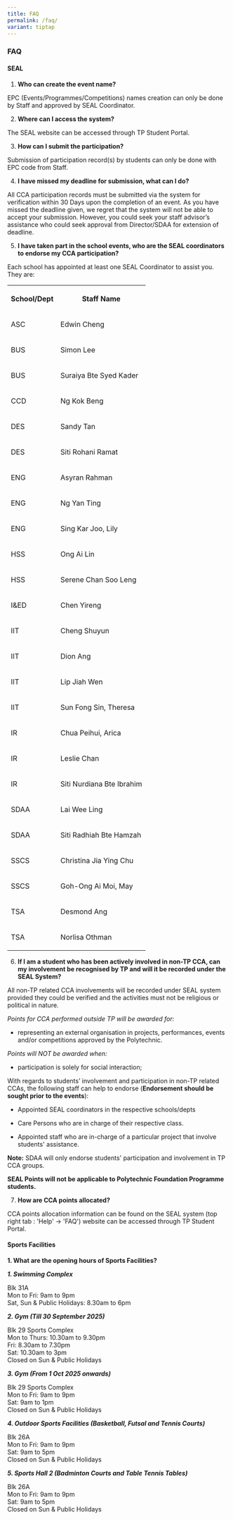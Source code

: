 ```yaml
---
title: FAQ
permalink: /faq/
variant: tiptap
---
```

<h3><strong>FAQ</strong></h3>
<h4>SEAL</h4>
<ol data-tight="true" class="tight">
<li>
<p><strong>Who can create the event name?</strong>
</p>
</li>
</ol>
<p>EPC (Events/Programmes/Competitions) names creation can only be done by
Staff and approved by SEAL Coordinator.</p>
<ol start="2" data-tight="true" class="tight">
<li>
<p><strong>Where can I access the system?</strong>
</p>
</li>
</ol>
<p>The SEAL website can be accessed through TP Student Portal.</p>
<ol start="3" data-tight="true" class="tight">
<li>
<p><strong>How can I submit the participation?</strong>
</p>
</li>
</ol>
<p>Submission of participation record(s) by students can only be done with
EPC code from Staff.</p>
<ol start="4" data-tight="true" class="tight">
<li>
<p><strong>I have missed my deadline for submission, what can I do?</strong>
</p>
</li>
</ol>
<p>All CCA participation records must be submitted via the system for verification
within 30 Days upon the completion of an event. As you have missed the
deadline given, we regret that the system will not be able to accept your
submission. However, you could seek your staff advisor’s assistance who
could seek approval from Director/SDAA for extension of deadline.</p>
<ol start="5" data-tight="true" class="tight">
<li>
<p><strong>I have taken part in the school events, who are the SEAL coordinators to endorse my CCA participation?</strong>
</p>
</li>
</ol>
<p>Each school has appointed at least one SEAL Coordinator to assist you.
They are:</p>
<table style="minWidth: 50px">
<colgroup>
<col>
<col>
</colgroup>
<tbody>
<tr>
<th rowspan="1" colspan="1">
<p>School/Dept</p>
</th>
<th rowspan="1" colspan="1">
<p>Staff Name</p>
</th>
</tr>
<tr>
<td rowspan="1" colspan="1">
<p>ASC</p>
</td>
<td rowspan="1" colspan="1">
<p>Edwin Cheng</p>
</td>
</tr>
<tr>
<td rowspan="1" colspan="1">
<p>BUS</p>
</td>
<td rowspan="1" colspan="1">
<p>Simon Lee</p>
</td>
</tr>
<tr>
<td rowspan="1" colspan="1">
<p>BUS</p>
</td>
<td rowspan="1" colspan="1">
<p>Suraiya Bte Syed Kader</p>
</td>
</tr>
<tr>
<td rowspan="1" colspan="1">
<p>CCD</p>
</td>
<td rowspan="1" colspan="1">
<p>Ng Kok Beng</p>
</td>
</tr>
<tr>
<td rowspan="1" colspan="1">
<p>DES</p>
</td>
<td rowspan="1" colspan="1">
<p>Sandy Tan</p>
</td>
</tr>
<tr>
<td rowspan="1" colspan="1">
<p>DES</p>
</td>
<td rowspan="1" colspan="1">
<p>Siti Rohani Ramat</p>
</td>
</tr>
<tr>
<td rowspan="1" colspan="1">
<p>ENG</p>
</td>
<td rowspan="1" colspan="1">
<p>Asyran Rahman</p>
</td>
</tr>
<tr>
<td rowspan="1" colspan="1">
<p>ENG</p>
</td>
<td rowspan="1" colspan="1">
<p>Ng Yan Ting</p>
</td>
</tr>
<tr>
<td rowspan="1" colspan="1">
<p>ENG</p>
</td>
<td rowspan="1" colspan="1">
<p>Sing Kar Joo, Lily</p>
</td>
</tr>
<tr>
<td rowspan="1" colspan="1">
<p>HSS</p>
</td>
<td rowspan="1" colspan="1">
<p>Ong Ai Lin</p>
</td>
</tr>
<tr>
<td rowspan="1" colspan="1">
<p>HSS</p>
</td>
<td rowspan="1" colspan="1">
<p>Serene Chan Soo Leng</p>
</td>
</tr>
<tr>
<td rowspan="1" colspan="1">
<p>I&amp;ED</p>
</td>
<td rowspan="1" colspan="1">
<p>Chen Yireng</p>
</td>
</tr>
<tr>
<td rowspan="1" colspan="1">
<p>IIT</p>
</td>
<td rowspan="1" colspan="1">
<p>Cheng Shuyun</p>
</td>
</tr>
<tr>
<td rowspan="1" colspan="1">
<p>IIT</p>
</td>
<td rowspan="1" colspan="1">
<p>Dion Ang</p>
</td>
</tr>
<tr>
<td rowspan="1" colspan="1">
<p>IIT</p>
</td>
<td rowspan="1" colspan="1">
<p>Lip Jiah Wen</p>
</td>
</tr>
<tr>
<td rowspan="1" colspan="1">
<p>IIT</p>
</td>
<td rowspan="1" colspan="1">
<p>Sun Fong Sin, Theresa</p>
</td>
</tr>
<tr>
<td rowspan="1" colspan="1">
<p>IR</p>
</td>
<td rowspan="1" colspan="1">
<p>Chua Peihui, Arica</p>
</td>
</tr>
<tr>
<td rowspan="1" colspan="1">
<p>IR</p>
</td>
<td rowspan="1" colspan="1">
<p>Leslie Chan</p>
</td>
</tr>
<tr>
<td rowspan="1" colspan="1">
<p>IR</p>
</td>
<td rowspan="1" colspan="1">
<p>Siti Nurdiana Bte Ibrahim</p>
</td>
</tr>
<tr>
<td rowspan="1" colspan="1">
<p>SDAA</p>
</td>
<td rowspan="1" colspan="1">
<p>Lai Wee Ling</p>
</td>
</tr>
<tr>
<td rowspan="1" colspan="1">
<p>SDAA</p>
</td>
<td rowspan="1" colspan="1">
<p>Siti Radhiah Bte Hamzah</p>
</td>
</tr>
<tr>
<td rowspan="1" colspan="1">
<p>SSCS</p>
</td>
<td rowspan="1" colspan="1">
<p>Christina Jia Ying Chu</p>
</td>
</tr>
<tr>
<td rowspan="1" colspan="1">
<p>SSCS</p>
</td>
<td rowspan="1" colspan="1">
<p>Goh-Ong Ai Moi, May</p>
</td>
</tr>
<tr>
<td rowspan="1" colspan="1">
<p>TSA</p>
</td>
<td rowspan="1" colspan="1">
<p>Desmond Ang</p>
</td>
</tr>
<tr>
<td rowspan="1" colspan="1">
<p>TSA</p>
</td>
<td rowspan="1" colspan="1">
<p>Norlisa Othman</p>
</td>
</tr>
</tbody>
</table>
<ol start="6" data-tight="true" class="tight">
<li>
<p><strong>If I am a student who has been actively involved in non-TP CCA, can my involvement be recognised by TP and will it be recorded under the SEAL System?</strong>
</p>
</li>
</ol>
<p>All non-TP related CCA involvements will be recorded under SEAL system
provided they could be verified and the activities must not be religious
or political in nature.</p>
<p><em>Points for CCA performed outside TP will be awarded for:</em>
</p>
<ul data-tight="true" class="tight">
<li>
<p>representing an external organisation in projects, performances, events
and/or competitions approved by the Polytechnic.</p>
</li>
</ul>
<p><em>Points will NOT be awarded when:</em>
</p>
<ul data-tight="true" class="tight">
<li>
<p>participation is solely for social interaction;</p>
</li>
</ul>
<p>With regards to students’ involvement and participation in non-TP related
CCAs, the following staff can help to endorse (<strong>Endorsement should be sought prior to the events</strong>):</p>
<ul data-tight="true" class="tight">
<li>
<p>Appointed SEAL coordinators in the respective schools/depts</p>
</li>
<li>
<p>Care Persons who are in charge of their respective class.</p>
</li>
<li>
<p>Appointed staff who are in-charge of a particular project that involve
students' assistance.</p>
</li>
</ul>
<p><strong>Note:</strong> SDAA will only endorse students' participation and
involvement in TP CCA groups.</p>
<p><strong>SEAL Points will not be applicable to Polytechnic Foundation Programme students.</strong>
</p>
<ol start="7" data-tight="true" class="tight">
<li>
<p><strong>How are CCA points allocated?</strong>
</p>
</li>
</ol>
<p>CCA points allocation information can be found on the SEAL system (top
right tab : 'Help' -&gt; 'FAQ') website can be accessed through TP Student
Portal.</p>
<h4>Sports Facilities</h4>
<p><strong>1. What are the opening hours of Sports Facilities?</strong>
</p>
<p><strong><em>1. Swimming Complex</em></strong>
</p>
<p>Blk 31A
<br>Mon to Fri: 9am to 9pm
<br>Sat, Sun &amp; Public Holidays: 8.30am to 6pm</p>
<p><strong><em>2. Gym (Till 30 September 2025)</em></strong>
</p>
<p>Blk 29 Sports Complex
<br>Mon to Thurs: 10.30am to 9.30pm
<br>Fri: 8.30am to 7.30pm
<br>Sat: 10.30am to 3pm
<br>Closed on Sun &amp; Public Holidays</p>
<p><strong><em>3. Gym (From 1 Oct 2025 onwards)</em></strong>
</p>
<p>Blk 29 Sports Complex
<br>Mon to Fri: 9am to 9pm
<br>Sat: 9am to 1pm
<br>Closed on Sun &amp; Public Holidays</p>
<p><strong><em>4. Outdoor Sports Facilities (Basketball, Futsal and Tennis Courts)</em></strong>
</p>
<p>Blk 26A
<br>Mon to Fri: 9am to 9pm
<br>Sat: 9am to 5pm
<br>Closed on Sun &amp; Public Holidays</p>
<p><strong><em>5. Sports Hall 2 (Badminton Courts and Table Tennis Tables)</em></strong>
</p>
<p>Blk 26A
<br>Mon to Fri: 9am to 9pm
<br>Sat: 9am to 5pm
<br>Closed on Sun &amp; Public Holidays</p>